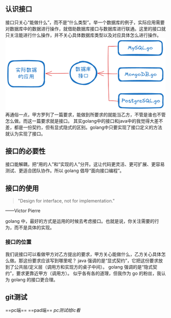 ## 认识接口
接口只关心“能做什么”，而不是“什么类型”。举一个数据库的例子，实际应用需要对数据库中的数据进行操作，就借助数据库接口与数据库进行联通。这里的接口就只关注能进行什么操作，并不关心具体数据库类型以及对应具体怎么进行操作。
![接口作用例子](./images/Untitled-2025-09-18-1625.png)
再通俗一点，甲方罗列了一篇要求，能做到所要求的就能当乙方，不管是谁也不管怎么做。而这一篇要求就是接口。
其实golang中的接口和java中的我觉得大差不差，都是一份契约，但有显式隐式的区别。golang中只要实现了接口定义的方法就认为实现了接口。
## 接口的必要性
接口能解耦，把“用的人”和“实现的人”分开。这让代码更灵活、更可扩展、更容易测试、更适合团队协作。所以 golang 倡导“面向接口编程”。
## 接口的使用
>"Design for interface, not for implementation."
>
 ——Victor Pierre

golang 中，最好的方式是运用的时候去考虑接口。也就是说，你关注需要的行为，而不是具体的实现。
### 接口的位置
我们说接口可以看做甲方对乙方提出的要求，甲方关心能做什么，乙方关心具体怎么做。那这份要求应该写到哪里呢？
java 强调的是“显式契约”，它把这份要求放到了公共层/定义层（调用方和实现方的桌子中间）。
golang 强调的是“隐式契约”，要求更靠近甲方（调用方）。
似乎各有各的道理，但我作为 go 的粉丝，我认为 golang 的接口更合理。
## git测试
==pc端==
==pad端==
*pc测试给lc看*